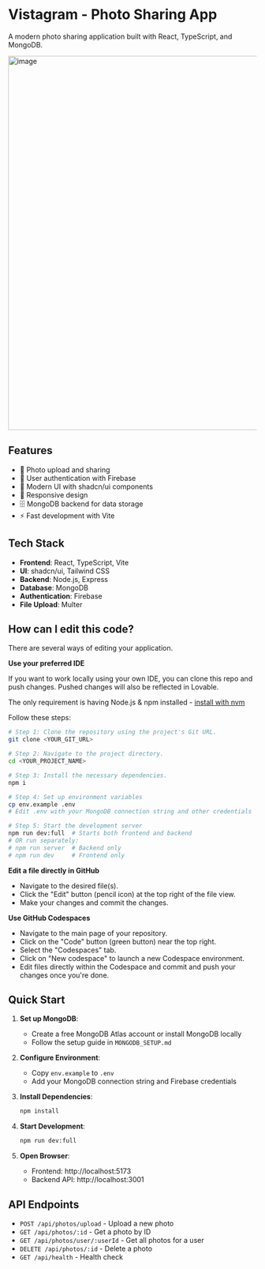# Vistagram - Photo Sharing App

A modern photo sharing application built with React, TypeScript, and MongoDB.

<img width="1898" height="758" alt="image" src="https://github.com/user-attachments/assets/6790c353-c240-4ab6-a7c4-3304a7040dbb" />


## Features

- 📸 Photo upload and sharing
- 🔐 User authentication with Firebase
- 🎨 Modern UI with shadcn/ui components
- 📱 Responsive design
- 🗄️ MongoDB backend for data storage
- ⚡ Fast development with Vite

## Tech Stack

- **Frontend**: React, TypeScript, Vite
- **UI**: shadcn/ui, Tailwind CSS
- **Backend**: Node.js, Express
- **Database**: MongoDB
- **Authentication**: Firebase
- **File Upload**: Multer

## How can I edit this code?

There are several ways of editing your application.

**Use your preferred IDE**

If you want to work locally using your own IDE, you can clone this repo and push changes. Pushed changes will also be reflected in Lovable.

The only requirement is having Node.js & npm installed - [install with nvm](https://github.com/nvm-sh/nvm#installing-and-updating)

Follow these steps:

```sh
# Step 1: Clone the repository using the project's Git URL.
git clone <YOUR_GIT_URL>

# Step 2: Navigate to the project directory.
cd <YOUR_PROJECT_NAME>

# Step 3: Install the necessary dependencies.
npm i

# Step 4: Set up environment variables
cp env.example .env
# Edit .env with your MongoDB connection string and other credentials

# Step 5: Start the development server
npm run dev:full  # Starts both frontend and backend
# OR run separately:
# npm run server  # Backend only
# npm run dev     # Frontend only
```

**Edit a file directly in GitHub**

- Navigate to the desired file(s).
- Click the "Edit" button (pencil icon) at the top right of the file view.
- Make your changes and commit the changes.

**Use GitHub Codespaces**

- Navigate to the main page of your repository.
- Click on the "Code" button (green button) near the top right.
- Select the "Codespaces" tab.
- Click on "New codespace" to launch a new Codespace environment.
- Edit files directly within the Codespace and commit and push your changes once you're done.

## Quick Start

1. **Set up MongoDB**:
   - Create a free MongoDB Atlas account or install MongoDB locally
   - Follow the setup guide in `MONGODB_SETUP.md`

2. **Configure Environment**:
   - Copy `env.example` to `.env`
   - Add your MongoDB connection string and Firebase credentials

3. **Install Dependencies**:
   ```bash
   npm install
   ```

4. **Start Development**:
   ```bash
   npm run dev:full
   ```

5. **Open Browser**:
   - Frontend: http://localhost:5173
   - Backend API: http://localhost:3001

## API Endpoints

- `POST /api/photos/upload` - Upload a new photo
- `GET /api/photos/:id` - Get a photo by ID
- `GET /api/photos/user/:userId` - Get all photos for a user
- `DELETE /api/photos/:id` - Delete a photo
- `GET /api/health` - Health check

